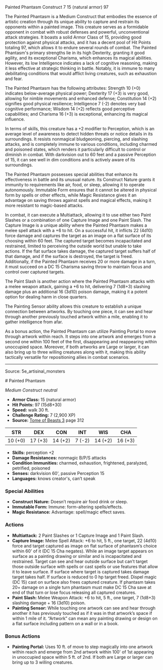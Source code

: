 <MonsterName/>Painted Phantasm</MonsterName>
<CreatureType/>Construct</CreatureType>
<CR/>7</CR>
<AC/>15 (natural armor)</AC>
<HP/>97</HP>
<summary>The Painted Phantasm is a Medium Construct that embodies the essence of artistic creation through its unique ability to capture and restrain its opponents within a painted image. This creature serves as a formidable opponent in combat with robust defenses and powerful, unconventional attack strategies. It boasts a solid Armor Class of 15, providing good protection against physical attacks, and it has a decent pool of Hit Points totaling 97, which allows it to endure several rounds of combat. The Painted Phantasm's primary strengths lie in its high Dexterity, granting it good agility, and its exceptional Charisma, which enhances its magical abilities. However, its low Intelligence indicates a lack of cognitive reasoning, making it less effective at strategic thinking in battle. Notably, it is immune to many debilitating conditions that would afflict living creatures, such as exhaustion and fear.</summary>

<detail>

The Painted Phantasm has the following attributes: Strength 10 (+0) indicates below-average physical power; Dexterity 17 (+3) is very good, allowing for nimble movements and enhanced defense; Constitution 14 (+2) signifies good physical resilience; Intelligence 7 (-2) denotes very bad cognitive performance; Wisdom 14 (+2) reflects good perceptive capabilities; and Charisma 16 (+3) is exceptional, enhancing its magical influence.

In terms of skills, this creature has a +2 modifier to Perception, which is an average level of awareness to detect hidden threats or notice details in its surroundings. It resists nonmagical bludgeoning, piercing, and slashing attacks, and is completely immune to various conditions, including charmed and poisoned states, which renders it particularly difficult to control or diminish in combat. With darkvision out to 60 feet and a passive Perception of 15, it can see well in dim conditions and is actively aware of its surroundings.

The Painted Phantasm possesses special abilities that enhance its effectiveness in battle and its unusual nature. Its Construct Nature grants it immunity to requirements like air, food, or sleep, allowing it to operate autonomously. Immutable Form ensures that it cannot be altered in physical form by spells or other effects, while Magic Resistance gives it an advantage on saving throws against spells and magical effects, making it more resistant to magic-based attacks.

In combat, it can execute a Multiattack, allowing it to use either two Paint Slashes or a combination of one Capture Image and one Paint Slash. The Capture Image is a unique ability where the Painted Phantasm makes a melee spell attack with a +6 to hit. On a successful hit, it inflicts 22 (4d10) force damage and captures the target as an image on a flat surface of its choosing within 60 feet. The captured target becomes incapacitated and restrained, limited to perceiving the outside world but unable to take actions. If the flat surface takes damage, the captured target suffers half of that damage, and if the surface is destroyed, the target is freed. Additionally, if the Painted Phantasm receives 20 or more damage in a turn, it must succeed on a DC 15 Charisma saving throw to maintain focus and control over captured targets.

The Paint Slash is another action where the Painted Phantasm attacks with a melee weapon attack, gaining a +6 to hit, delivering 7 (1d8+3) slashing damage plus an additional 16 (3d10) poison damage, making it a potent option for dealing harm in close quarters.

The Painting Sensor ability allows this creature to establish a unique connection between artworks. By touching one piece, it can see and hear through another previously touched artwork within a mile, enabling it to gather intelligence from afar.

As a bonus action, the Painted Phantasm can utilize Painting Portal to move through artwork within reach. It steps into one artwork and emerges from a second one within 100 feet of the first, disappearing and reappearing within unoccupied space. Moreover, if both artworks are Large or larger, it can also bring up to three willing creatures along with it, making this ability tactically versatile for repositioning allies in combat scenarios.</detail>



---

Source: 5e_artisinal_monsters

<statblock>
# Painted Phantasm

*Medium* *Construct* *neutral*

- **Armor Class:** 15 (natural armor)
- **Hit Points:** 97 (15d8+30)
- **Speed:** walk 30 ft.
- **Challenge Rating:** 7 (2,900 XP)
- **Source:** [Tome of Beasts 3](https://koboldpress.com/kpstore/product/tome-of-beasts-3-for-5th-edition/) page 312

| STR | DEX | CON | INT | WIS | CHA |
| --- | --- | --- | --- | --- | --- |
| 10 (+0) | 17 (+3) | 14 (+2) | 7 (-2) | 14 (+2) | 16 (+3) |

- **Skills:** perception +2
- **Damage Resistances:** nonmagic B/P/S attacks
- **Condition Immunities:** charmed, exhaustion, frightened, paralyzed, petrified, poisoned
- **Senses:** darkvision 60', passive Perception 15
- **Languages:** knows creator's, can’t speak

### Special Abilities

- **Construct Nature:** Doesn’t require air food drink or sleep.
- **Immutable Form:** Immune: form-altering spells/effects.
- **Magic Resistance:** Advantage: spell/magic effect saves.

### Actions

- **Multiattack:** 2 Paint Slashes or 1 Capture Image and 1 Paint Slash.
- **Capture Image:** Melee Spell Attack: +6 to hit, 5 ft., one target, 22 (4d10) force and target captured as image on flat surface of phantasm’s choice within 60' of it (DC 15 Cha negates). While an image target appears on surface as a painting drawing or similar and is incapacitated and restrained. Target can see and hear outside surface but can’t target those outside surface with spells or cast spells or use features that allow it to leave surface. If surface where target is captured takes damage target takes half. If surface is reduced to 0 hp target freed. Dispel magic (DC 15) cast on surface also frees captured creature. If phantasm takes 20+ damage on a single turn phantasm must make DC 15 Cha save at end of that turn or lose focus releasing all captured creatures.
- **Paint Slash:** Melee Weapon Attack: +6 to hit, 5 ft., one target, 7 (1d8+3) slashing damage + 16 (3d10) poison.
- **Painting Sensor:** While touching one artwork can see and hear through another it has previously touched as if it was in that artwork’s space if within 1 mile of it. “Artwork” can mean any painting drawing or design on a flat surface including pattern on a wall or in a book.

### Bonus Actions

- **Painting Portal:** Uses 10 ft. of move to step magically into one artwork within reach and emerge from 2nd artwork within 100' of 1st appearing in unoccupied space within 5 ft. of 2nd. If both are Large or larger can bring up to 3 willing creatures.


</statblock>


